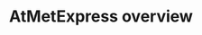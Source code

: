 ---
annotations:
- id: PW:0000002
  parent: classic metabolic pathway
  type: Pathway Ontology
  value: classic metabolic pathway
authors:
- Afukushima
- Ariutta
- Egonw
- Mkutmon
description: Since early 2000, a number of metabolome analyses have been demonstrated
  using combined hyphenated chromatographic and mass spectral methods as well as nuclear-magnetic-resonance.
  Although metabolite profiling experiments are becoming routine in many research
  groups, making the studies remains expensive and laborious. While the metabolomics
  community is working towards the setup of sharing metabolome data, mining publicly
  available information and demonstrating the richness of integration of multiple
  metabolome datasets remain largely unexploited. The aims of this project are (1)
  to establish a new web-based platform for metabolome meta-analysis and (2) to use
  these sets of combined metabolite levels to explore the diversity of complex metabolic
  networks in the model plant, Arabidopsis thaliana. We constructed our database,
  called AtMetExpress (http://prime.psc.riken.jp/AtMetExpress/), to store the metabolome
  information.
last-edited: 2019-08-16
organisms:
- Arabidopsis thaliana
redirect_from:
- /index.php/Pathway:WP3622
- /instance/WP3622
revision: null
schema-jsonld:
- '@context': https://schema.org/
  '@id': https://wikipathways.github.io/pathways/WP3622.html
  '@type': Dataset
  creator:
    '@type': Organization
    name: WikiPathways
  description: Since early 2000, a number of metabolome analyses have been demonstrated
    using combined hyphenated chromatographic and mass spectral methods as well as
    nuclear-magnetic-resonance. Although metabolite profiling experiments are becoming
    routine in many research groups, making the studies remains expensive and laborious.
    While the metabolomics community is working towards the setup of sharing metabolome
    data, mining publicly available information and demonstrating the richness of
    integration of multiple metabolome datasets remain largely unexploited. The aims
    of this project are (1) to establish a new web-based platform for metabolome meta-analysis
    and (2) to use these sets of combined metabolite levels to explore the diversity
    of complex metabolic networks in the model plant, Arabidopsis thaliana. We constructed
    our database, called AtMetExpress (http://prime.psc.riken.jp/AtMetExpress/), to
    store the metabolome information.
  keywords:
  - 2-Oxo-glutaric acid
  - 3-MSOP
  - 3-MTP
  - 3-Phosphoglyceric acid
  - 4-MSOB
  - 4-MTB
  - 5-MSOP
  - 5-MTP
  - 6-MSOH
  - 6-MTH
  - 7-MSOH
  - 7-MTH
  - 8-MSOO
  - 8-MTO
  - </br>Type your comment here
  - A1
  - A10
  - A11
  - A2
  - A3
  - A4
  - A5
  - A6
  - A7
  - A8
  - A9
  - Acetyl-CoA
  - Alanine
  - Alpha-Tocopherol
  - Amino acid metabolism
  - Arabinose
  - Arginine
  - Aromatic amino acid metabolism
  - Ascorbic acid
  - Asparagine
  - Aspartic acid
  - Benzoic acid
  - Beta-Alanine
  - Beta-Sitosterol
  - C14:0
  - C16:0
  - C18:0
  - C18:2
  - C18:3
  - C24:0
  - Caffeic acid
  - Campesterol
  - Cholesterol
  - Citric acid
  - Cyanidin
  - Cysteine
  - Cystine
  - DAG
  - DGDG
  - Dehydroascorbic acid
  - Dihydrouracil
  - Ethanolamine
  - F1
  - F14
  - F15
  - F19
  - F2
  - F20
  - F23
  - F24
  - F25
  - F27
  - F28
  - F29
  - F3
  - F30
  - F32
  - F4
  - F5
  - F6
  - F7
  - F8
  - Fatty acid synthesis
  - Flavonoid biosynthesis
  - Fructose
  - Fructose 1,6-bisphosphate
  - Fructose-6-phosphate
  - Fumaric acid
  - GABA
  - Galactinol
  - Galacturonic acid
  - Gluconic acid
  - Glucose
  - Glucose-6-phosphate
  - Glucosinolate biosynthesis
  - Glutamic acid
  - Glutamine
  - Glutaric acid
  - Glutathione
  - Glyceric acid
  - Glycerol 2-phosphate
  - Glycerol 3-phosphate
  - Glycine
  - Glycolysis
  - Histidine
  - Homocysteine
  - Homoserine
  - Hydroxylamine
  - IndoleGSL
  - Isocitric acid
  - Isoleucine
  - Isorhamnetin
  - Kaempferol
  - Lactic acid
  - Leucine
  - Long chain organic acids
  - Lysine
  - MGDG
  - Malic acid
  - Maltose
  - Mannose
  - Methionine
  - Myo-inositol 1-phosphate
  - Myoinositol
  - Nicotianamine
  - Nicotinic acid
  - Ornithine
  - Oxaloacetic acid
  - PA
  - PC
  - PE
  - PG
  - PI
  - Phenylalanine
  - Phosphoenolpyruvic acid
  - Phytol
  - Proline
  - Putrescine
  - Pyruvic acid
  - Quercetin
  - Quinic acid
  - Raffinose
  - Rhamnose
  - Ribose
  - S-Adenosylmethionine
  - SQDG
  - Salicylic acid
  - Serine
  - Shikimic acid
  - Spermidine
  - Stigmasterol
  - Succinic acid
  - Succinyl-CoA
  - Sucrose
  - Sugar metabolism
  - TAG
  - TCA cycle
  - Threonic acid
  - Threonine
  - Trehalose
  - Triethanolamine
  - Tryptamine
  - Tryptophan
  - Tyramine
  - Tyrosine
  - Uracil
  - Valine
  - Xylose
  - cis-Aconitic acid
  - glycerate 3-phosphate
  - lysoPC
  license: CC0
  name: AtMetExpress overview
seo: CreativeWork
title: AtMetExpress overview
wpid: WP3622
---